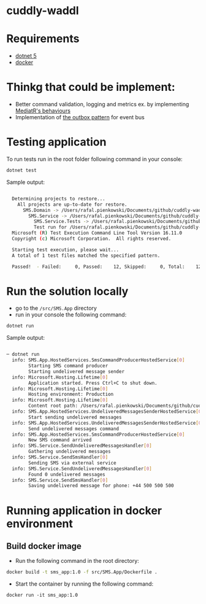 # cuddly-waddl

# Requirements

- [dotnet 5](https://dotnet.microsoft.com/download/dotnet/5.0)
- [docker](https://www.docker.com/products/docker-desktop)

# Thinkg that could be implement:

- Better command validation, logging and metrics ex. by implementing [MediatR's behaviours](https://codewithmukesh.com/blog/mediatr-pipeline-behaviour/)
- Implementation of [the outbox pattern](https://microservices.io/patterns/data/transactional-outbox.html) for event bus

# Testing application

To run tests run in the root folder following command in your console:

```sh
dotnet test
```

Sample output:

```sh

  Determining projects to restore...
    All projects are up-to-date for restore.
      SMS.Domain -> /Users/rafal.pienkowski/Documents/github/cuddly-waddle/src/SMS.Domain/bin/Debug/net5.0/SMS.Domain.dll
        SMS.Service -> /Users/rafal.pienkowski/Documents/github/cuddly-waddle/src/SMS.Service/bin/Debug/net5.0/SMS.Service.dll
          SMS.Service.Tests -> /Users/rafal.pienkowski/Documents/github/cuddly-waddle/test/SMS.Service.Tests/bin/Debug/net5.0/SMS.Service.Tests.dll
          Test run for /Users/rafal.pienkowski/Documents/github/cuddly-waddle/test/SMS.Service.Tests/bin/Debug/net5.0/SMS.Service.Tests.dll (.NETCoreApp,Version=v5.0)
  Microsoft (R) Test Execution Command Line Tool Version 16.11.0
  Copyright (c) Microsoft Corporation.  All rights reserved.

  Starting test execution, please wait...
  A total of 1 test files matched the specified pattern.

  Passed!  - Failed:     0, Passed:    12, Skipped:     0, Total:    12, Duration: 35 ms
```


# Run the solution locally

- go to the `/src/SMS.App` directory
- run in your console the following command:

```sh
dotnet run
```

Sample output:

```sh

─ dotnet run                                                                                                                                                                                                                                                                                                            ─╯
  info: SMS.App.HostedServices.SmsCommandProducerHostedService[0]
        Starting SMS command producer
        Starting undelivered message sender
  info: Microsoft.Hosting.Lifetime[0]
        Application started. Press Ctrl+C to shut down.
  info: Microsoft.Hosting.Lifetime[0]
        Hosting environment: Production
  info: Microsoft.Hosting.Lifetime[0]
        Content root path: /Users/rafal.pienkowski/Documents/github/cuddly-waddle/src/SMS.App
  info: SMS.App.HostedServices.UndeliveredMessagesSenderHostedService[0]
        Start sending undelivered messages
  info: SMS.App.HostedServices.UndeliveredMessagesSenderHostedService[0]
        Send undelivered messages command
  info: SMS.App.HostedServices.SmsCommandProducerHostedService[0]
        New SMS command arrived
  info: SMS.Service.SendUndeliveredMessagesHandler[0]
        Gathering undelivered messages
  info: SMS.Service.SendSmsHandler[0]
        Sending SMS via external service
  info: SMS.Service.SendUndeliveredMessagesHandler[0]
        Found 0 undelivered messages
  info: SMS.Service.SendSmsHandler[0]
        Saving undelivered message for phone: +44 500 500 500
```

# Running application in docker environment

## Build docker image

- Run the following command in the root directory:

```sh
docker build -t sms_app:1.0 -f src/SMS.App/Dockerfile .
```

- Start the container by running the following command:

```
docker run -it sms_app:1.0
```

